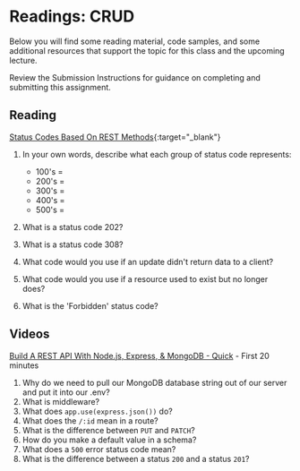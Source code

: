 # Readings: CRUD

Below you will find some reading material, code samples, and some additional resources that support the topic for this class and the upcoming lecture.

Review the Submission Instructions for guidance on completing and submitting this assignment.

## Reading

[Status Codes Based On REST Methods](https://www.moesif.com/blog/technical/api-design/Which-HTTP-Status-Code-To-Use-For-Every-CRUD-App/){:target="_blank"}

1. In your own words, describe what each group of status code represents:

   - 100's =
   - 200's =
   - 300's =
   - 400's =
   - 500's =

1. What is a status code 202?
1. What is a status code 308?
1. What code would you use if an update didn't return data to a client?
1. What code would you use if a resource used to exist but no longer does?
1. What is the 'Forbidden' status code?

## Videos

[Build A REST API With Node.js, Express, & MongoDB - Quick](https://www.youtube.com/channel/UCFbNIlppjAuEX4znoulh0Cw) - First 20 minutes

1. Why do we need to pull our MongoDB database string out of our server and put it into our .env?
1. What is middleware?
1. What does `app.use(express.json())` do?
1. What does the `/:id` mean in a route?
1. What is the difference between `PUT` and `PATCH`?
1. How do you make a default value in a schema?
1. What does a `500` error status code mean?
1. What is the difference between a status `200` and a status `201`?

<!-- ### Bookmark and Review

PLACEHOLDER -->
